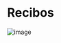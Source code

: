 # Recibos

![image](https://github.com/gHenriqueCarlos/Gerador-De-Recibos/assets/45677964/9f27c1d5-3c24-4b18-9668-e6e28a1713a3)

